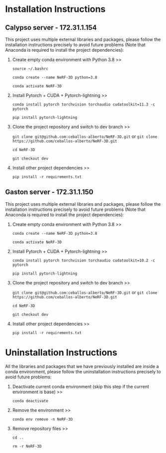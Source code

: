 # Installation Instructions

## Calypso server - 172.31.1.154

This project uses multiple external libraries and packages, please follow the installation instructions precisely to avoid future problems (Note that Anaconda is required to install the project dependencies):

1. Create empty conda environment with Python 3.8 >>

    `source ~/.bashrc`

    `conda create --name NeRF-3D python=3.8`

    `conda activate NeRF-3D`

2. Install Pytorch + CUDA + Pytorch-lightning >>

    `conda install pytorch torchvision torchaudio cudatoolkit=11.3 -c pytorch`

    `pip install pytorch-lightning`

3. Clone the project repository and switch to dev branch >>

    `git clone git@github.com:ceballos-alberto/NeRF-3D.git` or `git clone https://github.com/ceballos-alberto/NeRF-3D.git`

    `cd NeRF-3D`

    `git checkout dev`

4. Install other project dependencies >>

    `pip install -r requirements.txt`

## Gaston server - 172.31.1.150

This project uses multiple external libraries and packages, please follow the installation instructions precisely to avoid future problems (Note that Anaconda is required to install the project dependencies):

1. Create empty conda environment with Python 3.8 >>

    `conda create --name NeRF-3D python=3.8`

    `conda activate NeRF-3D`

2. Install Pytorch + CUDA + Pytorch-lightning >>

    `conda install pytorch torchvision torchaudio cudatoolkit=10.2 -c pytorch`

    `pip install pytorch-lightning`

3. Clone the project repository and switch to dev branch >>

    `git clone git@github.com:ceballos-alberto/NeRF-3D.git` or `git clone https://github.com/ceballos-alberto/NeRF-3D.git`

    `cd NeRF-3D`

    `git checkout dev`

4. Install other project dependencies >>

    `pip install -r requirements.txt`

# Uninstallation Instructions

All the libraries and packages that we have previously installed are inside a conda environment, please follow the uninstallation instructions precisely to avoid future problems:

1. Deactivate current conda environment (skip this step if the current environment is base) >>

    `conda deactivate`

2. Remove the environment >>

    `conda env remove -n NeRF-3D`

3. Remove repository files >>

    `cd ..`

    `rm -r NeRF-3D`

